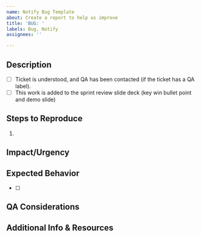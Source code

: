 ```yaml
---
name: Notify Bug Template
about: Create a report to help us improve
title: 'BUG: '
labels: Bug, Notify
assignees: ''

---
```


<!--
Remove any comment indicators like the one above or below if you want to include a section. 
We do not need what to write showing up in tickets though, so please do not uncomment those descriptions.
-->

## Description

- [ ] Ticket is understood, and QA has been contacted (if the ticket has a QA label).
- [ ] This work is added to the sprint review slide deck (key win bullet point and demo slide)

<!--_**Required.** Describe the problem._-->

## Steps to Reproduce
<!--_**Required.** Provide information on what steps you are aware of that produce this undesired outcome.._-->

1. 

<!--
## Workaround
Is there something we can do to work around this issue in the meantime?
-->

## Impact/Urgency
<!--_**Required.** Describe the impact this bug has on our system, clients, and/or team._-->

## Expected Behavior
<!--_**Required.** Describe the desired outcome if this were functioning as expected. Include a checklist if applicable._-->

- [ ] 

## QA Considerations
<!-- Populate with suggested QA actions if applicable. Leave blank if QA is not applicable on this ticket. -->

## Additional Info & Resources
<!--Always attempt to include additional information.  This could include screenshots, log snippets, links to applicable code files, and/or articles/websites that have relevant info on the issue. Leave blank if n/a.-->
